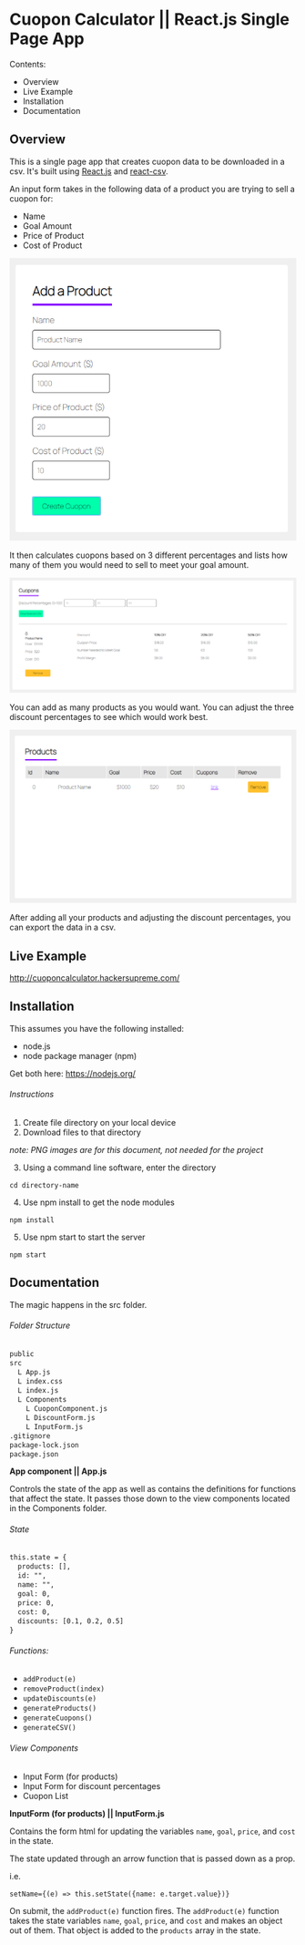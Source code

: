 # Cuopon Calculator || React.js Single Page App 

Contents:

- Overview
- Live Example
- Installation
- Documentation

## Overview

This is a single page app that creates cuopon data to be downloaded in a csv. It's built using [React.js](https://reactjs.org/) and [react-csv](https://www.npmjs.com/package/react-csv). 

An input form takes in the following data of a product you are trying to sell a cuopon for:
  - Name
  - Goal Amount
  - Price of Product
  - Cost of Product

![Input Form Screenshot](./input.PNG)

It then calculates cuopons based on 3 different percentages and lists how many of them you would need to sell to meet your goal amount.

![Cuopon List Screenshot](./cuopon.PNG)

You can add as many products as you would want. You can adjust the three discount percentages to see which would work best.

![Product List Screenshot](./productlist.PNG)

After adding all your products and adjusting the discount percentages, you can export the data in a csv.



## Live Example

http://cuoponcalculator.hackersupreme.com/


## Installation

This assumes you have the following installed:
  - node.js 
  - node package manager (npm)

Get both here: https://nodejs.org/

###### Instructions

1. Create file directory on your local device
2. Download files to that directory

_note: PNG images are for this document, not needed for the project_

3. Using a command line software, enter the directory
```
cd directory-name
```
4. Use npm install to get the node modules
```
npm install
```
5. Use npm start to start the server
```
npm start
```


## Documentation

The magic happens in the src folder.


###### Folder Structure

```
public
src
  L App.js
  L index.css
  L index.js
  L Components
    L CuoponComponent.js
    L DiscountForm.js
    L InputForm.js
.gitignore
package-lock.json
package.json
```

**App component || App.js**

Controls the state of the app as well as contains the definitions for functions that affect the state. It passes those down to the view components located in the Components folder.

###### State

```
this.state = {
  products: [],
  id: "",
  name: "",
  goal: 0,
  price: 0,
  cost: 0,
  discounts: [0.1, 0.2, 0.5]
}
```

###### Functions:
- `addProduct(e)`
- `removeProduct(index)`
- `updateDiscounts(e)`
- `generateProducts()`
- `generateCuopons()`
- `generateCSV()`

###### View Components
- Input Form (for products)
- Input Form for discount percentages
- Cuopon List

**InputForm (for products) || InputForm.js**

Contains the form html for updating the variables `name`, `goal`, `price`, and `cost` in the state. 

The state updated through an arrow function that is passed down as a prop. 

i.e.
```
setName={(e) => this.setState({name: e.target.value})}
```

On submit, the `addProduct(e)` function fires. The `addProduct(e)` function takes the state variables `name`, `goal`, `price`, and `cost` and makes an object out of them. That object is added to the `products` array in the state.



